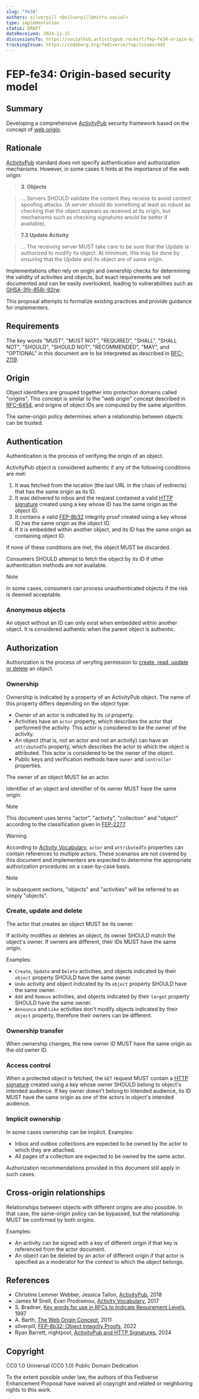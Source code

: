 ```yaml
---
slug: "fe34"
authors: silverpill <@silverpill@mitra.social>
type: implementation
status: DRAFT
dateReceived: 2024-11-15
discussionsTo: https://socialhub.activitypub.rocks/t/fep-fe34-origin-based-security-model/4292
trackingIssue: https://codeberg.org/fediverse/fep/issues/445
---
```

# FEP-fe34: Origin-based security model

## Summary

Developing a comprehensive [ActivityPub] security framework based on the concept of [web origin][RFC-6454].

## Rationale

[ActivityPub] standard does not specify authentication and authorization mechanisms. However, in some cases it hints at the importance of the web origin:

>**3. Objects**

>... Servers SHOULD validate the content they receive to avoid content spoofing attacks. (A server should do something at least as robust as checking that the object appears as received at its origin, but mechanisms such as checking signatures would be better if available).

>**7.3 Update Activity**

>... The receiving server MUST take care to be sure that the Update is authorized to modify its object. At minimum, this may be done by ensuring that the Update and its object are of same origin.

Implementations often rely on origin and ownership checks for determining the validity of activities and objects, but exact requirements are not documented and can be easily overlooked, leading to vulnerabilities such as [GHSA-3fjr-858r-92rw](https://github.com/mastodon/mastodon/security/advisories/GHSA-3fjr-858r-92rw).

This proposal attempts to formalize existing practices and provide guidance for implementers.

## Requirements

The key words "MUST", "MUST NOT", "REQUIRED", "SHALL", "SHALL NOT", "SHOULD", "SHOULD NOT", "RECOMMENDED", "MAY", and "OPTIONAL" in this document are to be interpreted as described in [RFC-2119].

## Origin

Object identifiers are grouped together into protection domains called "origins". This concept is similar to the "web origin" concept described in [RFC-6454], and origins of object IDs are computed by the same algorithm.

The same-origin policy determines when a relationship between objects can be trusted.

## Authentication

Authentication is the process of verifying the origin of an object.

ActivityPub object is considered authentic if any of the following conditions are met:

1. It was fetched from the location (the last URL in the chain of redirects) that has the same origin as its ID.
2. It was delivered to inbox and the request contained a valid [HTTP signature][HttpSig] created using a key whose ID has the same origin as the object ID.
3. It contains a valid [FEP-8b32] integrity proof created using a key whose ID has the same origin as the object ID.
4. If it is embedded within another object, and its ID has the same origin as containing object ID.

If none of these conditions are met, the object MUST be discarded.

Consumers SHOULD attempt to fetch the object by its ID if other authentication methods are not available.

>[!NOTE]
>In some cases, consumers can process unauthenticated objects if the risk is deemed acceptable.

### Anonymous objects

An object without an ID can only exist when embedded within another object. It is considered authentic when the parent object is authentic.

## Authorization

Authorization is the process of veryfing permission to [create, read, update or delete](https://en.wikipedia.org/wiki/Create%2C_read%2C_update_and_delete) an object.

### Ownership

Ownership is indicated by a property of an ActivityPub object. The name of this property differs depending on the object type:

- Owner of an actor is indicated by its `id` property.
- Activities have an `actor` property, which describes the actor that performed the activity. This actor is considered to be the owner of the activity.
- An object (that is, not an actor and not an activity) can have an `attributedTo` property, which describes the actor to which the object is attributed. This actor is considered to be the owner of the object.
- Public keys and verification methods have `owner` and `controller` properties.

The owner of an object MUST be an actor.

Identifier of an object and identifier of its owner MUST have the same origin.

>[!NOTE]
>This document uses terms "actor", "activity", "collection" and "object" according to the classification given in [FEP-2277].

>[!WARNING]
>According to [Activity Vocabulary][ActivityVocabulary], `actor` and `attributedTo` properties can contain references to multiple actors. These scenarios are not covered by this document and implementers are expected to determine the appropriate authorization procedures on a case-by-case basis.

>[!NOTE]
>In subsequent sections, "objects" and "activities" will be referred to as simply "objects".

### Create, update and delete

The actor that creates an object MUST be its owner.

If activity modifies or deletes an object, its owner SHOULD match the object's owner. If owners are different, their IDs MUST have the same origin.

Examples:

- `Create`, `Update` and `Delete` activities, and objects indicated by their `object` property SHOULD have the same owner.
- `Undo` activity and object indicated by its `object` property SHOULD have the same owner.
- `Add` and `Remove` activities, and objects indicated by their `target` property SHOULD have the same owner.
- `Announce` and `Like` activities don't modify objects indicated by their `object` property, therefore their owners can be different.

### Ownership transfer

When ownership changes, the new owner ID MUST have the same origin as the old owner ID.

### Access control

When a protected object is fetched, the `GET` request MUST contain a [HTTP signature][HttpSig] created using a key whose owner SHOULD belong to object's intended audience. If key owner doesn't belong to intended audience, its ID MUST have the same origin as one of the actors in object's intended audience.

### Implicit ownership

In some cases ownership can be implicit. Examples:

- Inbox and outbox collections are expected to be owned by the actor to which they are attached.
- All pages of a collection are expected to be owned by the same actor.

Authorization recommendations provided in this document still apply in such cases.

## Cross-origin relationships

Relationships between objects with different origins are also possible. In that case, the same-origin policy can be bypassed, but the relationship MUST be confirmed by both origins.

Examples:

- An activity can be signed with a key of different origin if that key is referenced from the actor document.
- An object can be deleted by an actor of different origin if that actor is specified as a moderator for the context to which the object belongs.

## References

- Christine Lemmer Webber, Jessica Tallon, [ActivityPub][ActivityPub], 2018
- James M Snell, Evan Prodromou, [Activity Vocabulary][ActivityVocabulary], 2017
- S. Bradner, [Key words for use in RFCs to Indicate Requirement Levels][RFC-2119], 1997
- A. Barth, [The Web Origin Concept][RFC-6454], 2011
- silverpill, [FEP-8b32: Object Integrity Proofs][FEP-8b32], 2022
- Ryan Barrett, nightpool, [ActivityPub and HTTP Signatures][HttpSig], 2024

[ActivityPub]: https://www.w3.org/TR/activitypub/
[ActivityVocabulary]: https://www.w3.org/TR/activitystreams-vocabulary/
[RFC-2119]: https://tools.ietf.org/html/rfc2119.html
[RFC-6454]: https://www.rfc-editor.org/rfc/rfc6454.html
[FEP-8b32]: https://codeberg.org/fediverse/fep/src/branch/main/fep/8b32/fep-8b32.md
[FEP-2277]: https://codeberg.org/fediverse/fep/src/branch/main/fep/2277/fep-2277.md
[HttpSig]: https://swicg.github.io/activitypub-http-signature/

## Copyright

CC0 1.0 Universal (CC0 1.0) Public Domain Dedication

To the extent possible under law, the authors of this Fediverse Enhancement Proposal have waived all copyright and related or neighboring rights to this work.
